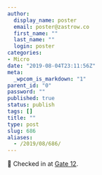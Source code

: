 ```yaml
---
author:
  display_name: poster
  email: poster@zastrow.co
  first_name: ""
  last_name: ""
  login: poster
categories:
- Micro
date: "2019-08-04T23:11:56Z"
meta:
  _wpcom_is_markdown: "1"
parent_id: "0"
password: ""
published: true
status: publish
tags: []
title: ""
type: post
slug: 686
aliases:
  - /2019/08/686/
---
```

<p><span>📍</span> Checked in at <a href="http://4sq.com/jmbg0U">Gate 12</a>.</p>
